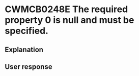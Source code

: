 # CWMCB0248E The required property 0 is null and must be specified.

## Explanation

## User response